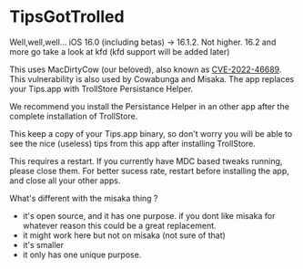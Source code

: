 # TipsGotTrolled
Well,well,well...
iOS 16.0 (including betas) -> 16.1.2. Not higher. 16.2 and more go take a look at kfd (kfd support will be added later)

This uses MacDirtyCow (our beloved), also known as [CVE-2022-46689](https://support.apple.com/en-us/HT213530). This vulnerability is also used by Cowabunga and Misaka.
The app replaces your Tips.app with TrollStore Persistance Helper.

We recommend you install the Persistance Helper in an other app after the complete installation of TrollStore.

This keep a copy of your Tips.app binary, so don't worry you will be able to see the nice (useless) tips from this app after installing TrollStore.

This requires a restart. If you currently have MDC based tweaks running, please close them. For better sucess rate, restart before installing the app, and close all your other apps.

What's different with the misaka thing ?
- it's open source, and it has one purpose. if you dont like misaka for whatever reason this could be a great replacement.
- it might work here but not on misaka (not sure of that)
- it's smaller
- it only has one unique purpose.
